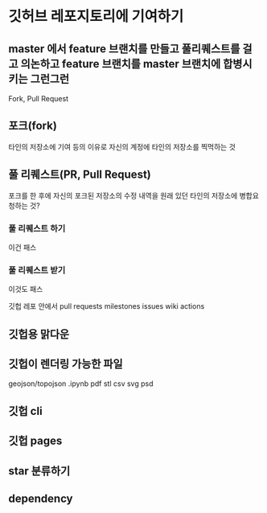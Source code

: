 # 깃허브 레포지토리에 기여하기

## master 에서 feature 브랜치를 만들고 풀리퀘스트를 걸고 의논하고 feature 브랜치를 master 브랜치에 합병시키는 그런그런

 Fork, Pull Request

## 포크(fork)

타인의 저장소에 기여 등의 이유로 자신의 계정에 타인의 저장소를 찍먹하는 것

## 풀 리퀘스트(PR, Pull Request)

포크를 한 후에 자신의 포크된 저장소의 수정 내역을 원래 있던 타인의 저장소에 병합요청하는 것?

### 풀 리퀘스트 하기

이건 패스

### 풀 리퀘스트 받기

이것도 패스

깃헙 레포 안에서
pull requests
milestones
issues
wiki
actions

## 깃헙용 맑다운

## 깃헙이 렌더링 가능한 파일

geojson/topojson
.ipynb
pdf
stl
csv
svg
psd

## 깃헙 cli

## 깃헙 pages

## star 분류하기

## dependency 
